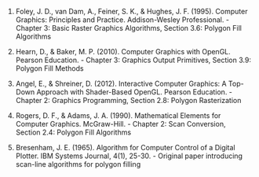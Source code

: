 1. Foley, J. D., van Dam, A., Feiner, S. K., & Hughes, J. F. (1995). Computer Graphics: Principles and Practice. Addison-Wesley Professional. - Chapter 3: Basic Raster Graphics Algorithms, Section 3.6: Polygon Fill Algorithms

2. Hearn, D., & Baker, M. P. (2010). Computer Graphics with OpenGL. Pearson Education. - Chapter 3: Graphics Output Primitives, Section 3.9: Polygon Fill Methods

3. Angel, E., & Shreiner, D. (2012). Interactive Computer Graphics: A Top-Down Approach with Shader-Based OpenGL. Pearson Education. - Chapter 2: Graphics Programming, Section 2.8: Polygon Rasterization

4. Rogers, D. F., & Adams, J. A. (1990). Mathematical Elements for Computer Graphics. McGraw-Hill. - Chapter 2: Scan Conversion, Section 2.4: Polygon Fill Algorithms

5. Bresenham, J. E. (1965). Algorithm for Computer Control of a Digital Plotter. IBM Systems Journal, 4(1), 25-30. - Original paper introducing scan-line algorithms for polygon filling

